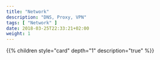 ```yaml
---
title: "Network"
description: "DNS, Proxy, VPN"
tags: [ "Network" ]
date: 2018-03-25T22:33:21+02:00
weight: 1
---
```

{{% children style="card" depth="1"  description="true" %}}
